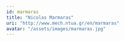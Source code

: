 ```yaml
---
id: marmaras
title: "Nicolas Marmaras"
uri: "http://www.mech.ntua.gr/en/marmaras"
avatar: "/assets/images/marmaras.jpg"
---
```

